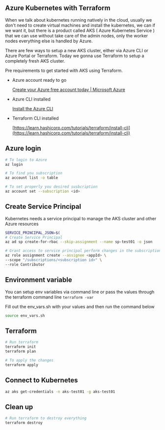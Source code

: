 ## Azure Kubernetes with Terraform

When we talk about kubernetes running natively in the cloud, usually we don't need to create virtual machines and install the kubernetes, we can if we want it, but there is a product called AKS ( Azure Kubernetes Service ) that we can use without take care of the admin nodes, only the worker nodes everything else is handled by Azure.

There are few ways to setup a new AKS cluster, either via Azure CLI or Azure Portal or Terraform. Today we gonna use Terraform to setup a completely fresh AKS cluster.

Pre requirements to get started with AKS using Terraform.

- Azure account ready to go

    [Create your Azure free account today | Microsoft Azure](https://azure.microsoft.com/en-us/free/search/?&ef_id=Cj0KCQiAx9mABhD0ARIsAEfpavQZDm9_-PGlK3673LcaOe3Qkpn_nR9gRjPMpLhkoB7yxONAkHj40qYaAn04EALw_wcB:G:s&OCID=AID2100049_SEM_Cj0KCQiAx9mABhD0ARIsAEfpavQZDm9_-PGlK3673LcaOe3Qkpn_nR9gRjPMpLhkoB7yxONAkHj40qYaAn04EALw_wcB:G:s)

- Azure CLI installed

    [Install the Azure CLI](https://docs.microsoft.com/en-us/cli/azure/install-azure-cli)

- Terraform CLI installed

    [https://learn.hashicorp.com/tutorials/terraform/install-cli](https://learn.hashicorp.com/tutorials/terraform/install-cli)

## Azure login

```bash
# To login to Azure
az login 

# To find you subscription
az account list -o table

# To set properly you desired susbcription
az account set --subscription <id>
```

## Create Service Principal

Kubernetes needs a service principal to manage the AKS cluster and other Azure resources

```bash
SERVICE_PRINCIPAL_JSON=$(
# Create Service Principal
az ad sp create-for-rbac --skip-assignment --name sp-test01 -o json

# Grant access to service principal perform changes in the subscription
az role assignment create --assignee <appId> \
--scope "/subscriptions/<subscription id>" \
--role Contributor
```

## Environment variable

You can setup env variables via command line or pass the values through the terraform command line `terraform -var`

Fill out the env_vars.sh with your values and then run the command below

```bash
source env_vars.sh
```

## Terraform

```bash
# Run terraform
terraform init
terraform plan

# To apply the changes
terraform apply
```
## Connect to Kubernetes
```bash
az aks get-credentials -n aks-test01 -g aks-test01
```

## Clean up

```bash
# Run terraform to destroy everything
terraform destroy
```
